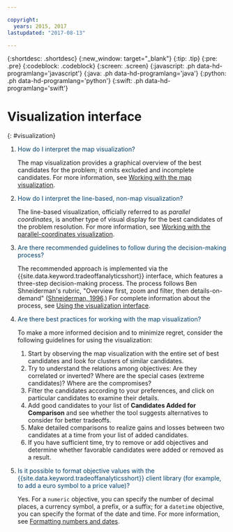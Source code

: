 ```yaml
---

copyright:
  years: 2015, 2017
lastupdated: "2017-08-13"

---
```


{:shortdesc: .shortdesc}
{:new_window: target="_blank"}
{:tip: .tip}
{:pre: .pre}
{:codeblock: .codeblock}
{:screen: .screen}
{:javascript: .ph data-hd-programlang='javascript'}
{:java: .ph data-hd-programlang='java'}
{:python: .ph data-hd-programlang='python'}
{:swift: .ph data-hd-programlang='swift'}

# Visualization interface
{: #visualization}

1.  <span style="color:#003F69">How do I interpret the map visualization?</span>

    The map visualization provides a graphical overview of the best candidates for the problem; it omits excluded and incomplete candidates. For more information, see [Working with the map visualization](/docs/services/tradeoff-analytics/visualization.html#map).

1.  <span style="color:#003F69">How do I interpret the line-based, non-map visualization?</span>

    The line-based visualization, officially referred to as *parallel coordinates*, is another type of visual display for the best candidates of the problem resolution. For more information, see [Working with the parallel-coordinates visualization](/docs/services/tradeoff-analytics/visualization.html#pc).

1.  <span style="color:#003F69">Are there recommended guidelines to follow during the decision-making process?</span>

    The recommended approach is implemented via the {{site.data.keyword.tradeoffanalyticsshort}} interface, which features a three-step decision-making process. The process follows Ben Shneiderman's rubric, "Overview first, zoom and filter, then details-on-demand" ([Shneiderman, 1996](/docs/services/tradeoff-analytics/references.html#shneiderman1996).) For complete information about the process, see [Using the visualization interface](/docs/services/tradeoff-analytics/visualization.html).

1.  <span style="color:#003F69">Are there best practices for working with the map visualization?</span>

    To make a more informed decision and to minimize regret, consider the following guidelines for using the visualization:
    1.  Start by observing the map visualization with the entire set of best candidates and look for clusters of similar candidates.
    1.  Try to understand the relations among objectives: Are they correlated or inverted? Where are the special cases (extreme candidates)? Where are the compromises?
    1.  Filter the candidates according to your preferences, and click on particular candidates to examine their details.
    1.  Add good candidates to your list of **Candidates Added for Comparison** and see whether the tool suggests alternatives to consider for better tradeoffs.
    1.  Make detailed comparisons to realize gains and losses between two candidates at a time from your list of added candidates.
    1.  If you have sufficient time, try to remove or add objectives and determine whether favorable candidates were added or removed as a result.

1.  <span style="color:#003F69">Is it possible to format objective values with the {{site.data.keyword.tradeoffanalyticsshort}} client library (for example, to add a euro symbol to a price value)?</span>

    Yes. For a `numeric` objective, you can specify the number of decimal places, a currency symbol, a prefix, or a suffix; for a `datetime` objective, you can specify the format of the date and time. For more information, see [Formatting numbers and dates](/docs/services/tradeoff-analytics/input.html#formats).
